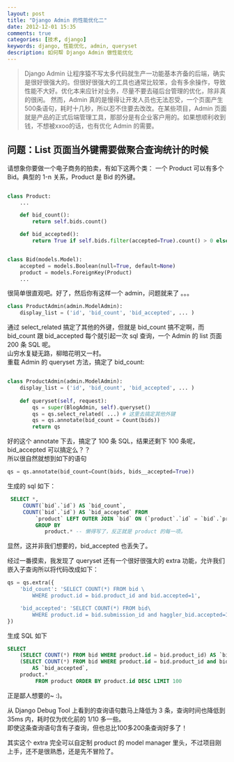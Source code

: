 ```yaml
---
layout: post
title: "Django Admin 的性能优化二"
date: 2012-12-01 15:35
comments: true
categories: [技术, django]
keywords: django, 性能优化, admin, queryset
description: 如何帮 Django Admin 做性能优化
---
```


> Django Admin 让程序猿不写太多代码就生产一功能基本齐备的后端，确实是很好很强大的。但很好很强大的工具也通常比较笨，会有多余操作，导致性能不大好。优化本来应针对业务，尽量不要去碰后台管理的优化，除非真的很闲。
> 然而，Admin 真的是慢得让开发人员也无法忍受，一个页面产生500条语句，耗时十几秒，所以忍不住要去改改。在某些项目，Admin 页面就是产品的正式后端管理工具，那部分是有企业客户用的。如果想顺利收到钱，不想被xxoo的话，也有优化 Admin 的需要。

问题：List 页面当外键需要做聚合查询统计的时候
--------------------------------------

请想象你要做一个电子商务的拍卖，有如下这两个类：
一个 Product 可以有多个 Bid。典型的 1-n 关系，Product 是 Bid 的外键。

```python

class Product:
    ...

    def bid_count():
        return self.bids.count()

    def bid_accepted():
        return True if self.bids.filter(accepted=True).count() > 0 else False


class Bid(models.Model):
    accepted = models.Boolean(null=True, default=None)
    product = models.ForeignKey(Product)
    ...
```

很简单很直观吧。好了，然后你有这样一个 admin，问题就来了 。。。
```python
class ProductAdmin(admin.ModelAdmin):
    display_list = ('id', 'bid_count', 'bid_accepted', ... )

```

通过 select_related 搞定了其他的外键，但就是 bid_count 搞不定啊，而 bid_count 跟 bid_accepted 每个就引起一次 sql 查询，一个 Admin 的 list 页面 200 条 SQL 呢。    
山穷水复疑无路，柳暗花明又一村。    
重载 Admin 的 queryset 方法，搞定了 bid_count:

```python

class ProductAdmin(admin.ModelAdmin):
    display_list = ('id', 'bid_count', 'bid_accepted', ... )
    
    def queryset(self, request):
        qs = super(BlogAdmin, self).queryset()
        qs = qs.select_related( ...) # 这里去搞定其他外键
        qs = qs.annotate(bid_count = Count(bids))
        return qs
```

好的这个 annotate 下去，搞定了 100 条 SQL，结果还剩下 100 条呢，bid_accepted 可以搞定么？？    
所以很自然就想到如下的语句

```python
qs = qs.annotate(bid_count=Count(bids, bids__accepted=True))
```

生成的 sql 如下：
```sql
 SELECT *,
     COUNT(`bid`.`id`) AS `bid_count`, 
     COUNT(`bid`.`id`) AS `bid_accepted` FROM 
         `product` LEFT OUTER JOIN `bid` ON (`product`.`id` = `bid`.`product_id`) 
         GROUP BY 
            product.* -- 懒得写了，反正就是 product 的每一项。
```
显然，这并非我们想要的，bid_accepted 也丢失了。

经过一番摸索，我发现了 queryset 还有一个很好很强大的 extra 功能，允许我们嵌入子查询所以将代码改成如下：
```python
qs = qs.extra({
    'bid_count': 'SELECT COUNT(*) FROM bid \
        WHERE product.id = bid.product_id and bid.accepted=1',

    'bid_accepted': 'SELECT COUNT(*) FROM bid\
        WHERE product.id = bid.submission_id and haggler_bid.accepted=1',
})
```

生成 SQL 如下
```sql
SELECT 
    (SELECT COUNT(*) FROM bid WHERE product.id = bid.product_id) AS `bid_count`, 
    (SELECT COUNT(*) FROM bid WHERE product.id = bid.product_id and bid.accepted=1) 
        AS `bid_accepted`, 
    product.*
         FROM product ORDER BY product.id DESC LIMIT 100
```

正是鄙人想要的~ :)。

从 Django Debug Tool 上看到的查询语句数马上降低为 3 条，查询时间也降低到 35ms 内，耗时仅为优化前的 1/10 多一些。  
即使这条查询语句含有子查询，但也总比100多200条查询好多了！


其实这个 extra 完全可以自定制 product 的 model manager 里头，不过项目刚上手，还不是很熟悉，还是先不冒险了。
